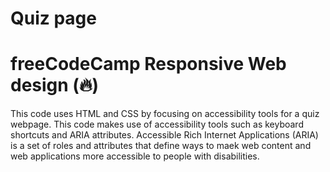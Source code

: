 # Quiz page

# freeCodeCamp Responsive Web design (🔥)

This code uses HTML and CSS by focusing on accessibility tools for a quiz webpage. This code makes use of accessibility tools such as keyboard shortcuts and ARIA attributes. Accessible Rich Internet Applications (ARIA) is a set of roles and attributes that define ways to maek web content and web applications more accessible to people with disabilities.
